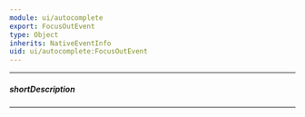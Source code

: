 ```yaml
---
module: ui/autocomplete
export: FocusOutEvent
type: Object
inherits: NativeEventInfo
uid: ui/autocomplete:FocusOutEvent
---
```

---
##### shortDescription
<!-- Description goes here -->

---
<!-- Description goes here -->